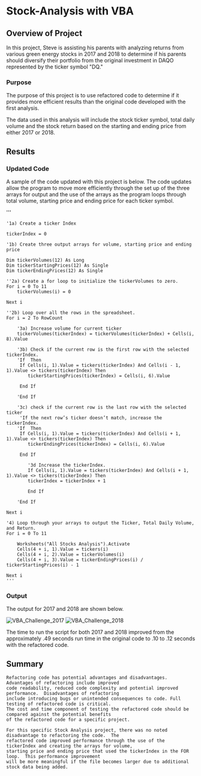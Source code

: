# Stock-Analysis with VBA

## Overview of Project
In this project, Steve is assisting his parents with analyzing returns from various green energy stocks in 2017 and 2018 to determine 
if his parents should diversify their portfolio from the original investment in DAQO represented by the ticker symbol "DQ."  

### Purpose
The purpose of this project is to use refactored code to determine if it provides more efficient results than the original code developed
with the first analysis.

The data used in this analysis will include the stock ticker symbol, total daily volume and the stock return based on the starting and ending
price from either 2017 or 2018.

## Results

### Updated Code

A sample of the code updated with this project is below.  The code updates allow the program to move more efficiently through the set up of the 
three arrays for output and the use of the arrays as the program loops through total volume, starting price and ending price for each ticker
symbol.

'''  

    '1a) Create a ticker Index
    
    tickerIndex = 0
    
    '1b) Create three output arrays for volume, starting price and ending price
    
    Dim tickerVolumes(12) As Long
    Dim tickerStartingPrices(12) As Single
    Dim tickerEndingPrices(12) As Single 
  
    ''2a) Create a for loop to initialize the tickerVolumes to zero.
    For i = 0 To 11
        tickerVolumes(i) = 0
    
    Next i
        
    ''2b) Loop over all the rows in the spreadsheet.
    For i = 2 To RowCount
    
        '3a) Increase volume for current ticker
        tickerVolumes(tickerIndex) = tickerVolumes(tickerIndex) + Cells(i, 8).Value
        
        '3b) Check if the current row is the first row with the selected tickerIndex.
        'If  Then
         If Cells(i, 1).Value = tickers(tickerIndex) And Cells(i - 1, 1).Value <> tickers(tickerIndex) Then
            tickerStartingPrices(tickerIndex) = Cells(i, 6).Value
        
         End If
                        
        'End If
        
        '3c) check if the current row is the last row with the selected ticker
         'If the next row’s ticker doesn’t match, increase the tickerIndex.
        'If  Then
         If Cells(i, 1).Value = tickers(tickerIndex) And Cells(i + 1, 1).Value <> tickers(tickerIndex) Then
            tickerEndingPrices(tickerIndex) = Cells(i, 6).Value
            
         End If           

            '3d Increase the tickerIndex.
            If Cells(i, 1).Value = tickers(tickerIndex) And Cells(i + 1, 1).Value <> tickers(tickerIndex) Then
            tickerIndex = tickerIndex + 1
            
            End If            
          
        'End If
    
    Next i
    
    '4) Loop through your arrays to output the Ticker, Total Daily Volume, and Return.
    For i = 0 To 11
        
        Worksheets("All Stocks Analysis").Activate
        Cells(4 + i, 1).Value = tickers(i)
        Cells(4 + i, 2).Value = tickerVolumes(i)
        Cells(4 + i, 3).Value = tickerEndingPrices(i) / tickerStartingPrices(i) - 1       
        
    Next i 
    '''
   ### Output
   
   The output for 2017 and 2018 are shown below.
   
   ![VBA_Challenge_2017](https://user-images.githubusercontent.com/100876517/161454925-81b48425-99e4-4445-a644-13fbb6252e69.png)
   ![VBA_Challenge_2018](https://user-images.githubusercontent.com/100876517/161454933-29a802b6-dbec-4600-8cb6-f560c05e856e.png)
    
   
   The time to run the script for both 2017 and 2018 improved from the approximately .49 seconds run time in the original code to .10 to .12
   seconds with the refactored code.
   
   

## Summary


    Refactoring code has potential advantages and disadvantages.  Advantages of refactoring include improved
    code readability, reduced code complexity and potential improved performance.  Disadvantages of refactoring
    include introducing bugs or unintended consequences to code. Full testing of refactored code is critical.
    The cost and time component of testing the refactored code should be compared against the potential benefits
    of the refactored code for a specific project.
    
    For this specific Stock Analysis project, there was no noted disadvantage to refactoring the code.  The
    refactored code improved performance through the use of the tickerIndex and creating the arrays for volume,
    starting price and ending price that used the tickerIndex in the FOR loop.  This performance improvement
    will be more meaningful if the file becomes larger due to additional stock data being added.
